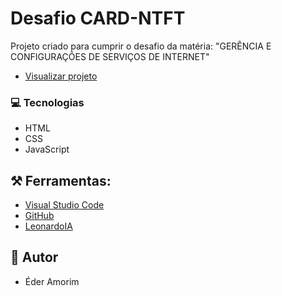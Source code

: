 # Desafio CARD-NTFT
Projeto criado para cumprir o desafio 
da matéria: "GERÊNCIA E CONFIGURAÇÕES DE SERVIÇOS DE INTERNET"

- [Visualizar projeto](https://ederamorimifms.github.io/GCSI_Card-nft/index.html)

### 💻 Tecnologias
- HTML
- CSS
- JavaScript


## ⚒️  Ferramentas:
- [Visual Studio Code](https://code.visualstudio.com/)
- [GitHub](https://github.com/)
- [LeonardoIA](https://app.leonardo.ai)


##  👦 Autor
- Éder Amorim
